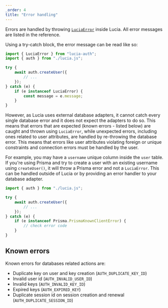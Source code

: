 ```yaml
---
_order: 4
title: "Error handling"
---
```


Errors are handled by throwing [`LuciaError`](/reference/api/luciaerror) inside Lucia. All error messages are listed in the reference.

Using a try-catch block, the error message can be read like so:

```ts
import { LuciaError } from "lucia-auth";
import { auth } from "./lucia.js";

try {
	await auth.createUser({
		// ...
	});
} catch (e) {
	if (e instanceof LuciaError) {
		const message = e.message;
	}
}
```

However, as Lucia uses external database adapters, it cannot catch every single database error and it does not expect the adapters to do so. This means that errors that are expected (known errors - listed below) are caught and thrown using `LuciaError`, while unexpected errors, including ones related to user attributes, are handled by re-throwing the database error. This means that errors like user attributes violating foreign or unique constraints and connection errors must be handled by the user.

For example, you may have a `username` unique column inside the `user` table. If you're using Prisma and try to create a user with an existing username using `createUser()`, it will throw a Prisma error and not a `LuciaError`. This can be handled outside of Lucia or by providing an error handler to your database adapter.

```ts
import { auth } from "./lucia.js";

try {
	await auth.createUser({
		// ...
	});
} catch (e) {
	if (e instanceof Prisma.PrismaKnownClientError) {
		// check error code
	}
}
```

## Known errors

Known errors for databases related actions are:

- Duplicate key on user and key creation (`AUTH_DUPLICATE_KEY_ID`)
- Invalid user id (`AUTH_INVALID_USER_ID`)
- Invalid keys (`AUTH_INVALID_KEY_ID`)
- Expired keys (`AUTH_EXPIRED_KEY`)
- Duplicate session id on session creation and renewal (`AUTH_DUPLICATE_SESSION_ID`)
